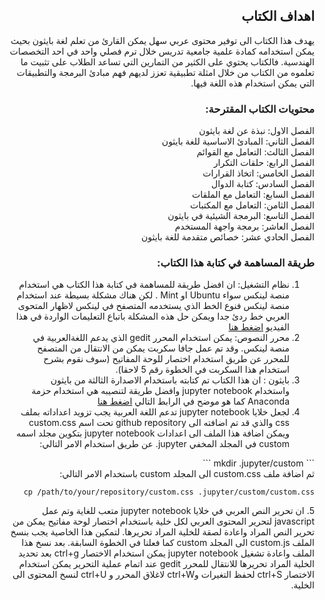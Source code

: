 <!DOCTYPE html>
<html dir="rtl" lang="ar">
<head>
<meta charset="utf-8">
</head>
<body>
<div dir="rtl">

## اهداف الكتاب
يهدف هذا الكتاب الى توفير محتوى عربي سهل يمكن القارئ من تعلم لغة بايثون بحيث يمكن استخدامه كمادة علمية جامعية تدريس خلال ترم فصلي واحد  في احد التخصصات الهندسية. فالكتاب يحتوي على الكثير من التمارين التي تساعد الطلاب على تثبيت ما تعلموه من الكتاب من خلال امثلة تطبيقية تعزز لديهم فهم مبادئ البرمجة والتطبيقات التي يمكن استخدام هذه اللغة فيها.

### محتويات الكتاب المقترحة:
الفصل الاول: نبذة عن لغة بايثون  
الفصل الثاني: المبادئ الاساسية للغة بايثون  
الفصل الثالث: التعامل مع القوائم  
الفصل الرابع: حلقات التكرار  
الفصل الخامس: اتخاذ القرارات   
الفصل السادس: كتابة الدوال  
الفصل السابع: التعامل مع الملقات  
الفصل الثامن: التعامل مع المكتبات  
الفصل التاسع: البرمجة الشيئية في بايثون  
الفصل العاشر: برمجة واجهة المستخدم  
الفصل الحادي عشر: خصائص متقدمة للغة بايثون  

### طريقة المساهمة في كتابة هذا الكتاب:

1. نظام التشغيل: ان افضل طريقة للمساهمة في كتابة هذا الكتاب هي استخدام منصة لينكس سواء Ubuntu او Mint . لكن هناك مشكلة بسيطة عند استخدام منصة لينكس فنوع الخط الذي يستخدمه المتصفح في لينكس لاظهار المتحوى العربي خط ردئ جدا ويمكن حل هذه المشكلة باتباع التعليمات الواردة في هذا الفيديو [اضغط هنا](  https://www.youtube.com/watch?v=49wTgj4UvJQ)
2. محرر النصوص: يمكن استخدام المحرر gedit الذي يدعم اللغةالعربية في منصة لينكس. وقد تم عمل جافا سكربت يمكن من الانتقال من المتصفح للمحرر عن طريق استخدام اختصار للوحة المفاتيح (سوف نقوم بشرح استخدام هذا السكربت في الخطوة رقم 5 لاحقا).
3. بايثون : ان هذا الكتاب تم كتابته باستخدام الاصدارة الثالثة من بايثون واستخدام jupyter notebook وافضل طريقة لتنصيبه هي استخدام حزمة Anaconda كما هو موضح في الرابط التالي [اضغط هنا](
https://www.continuum.io/downloads#linux)
4. لجعل خلايا jupyter notebook تدعم اللغة العربية يجب تزويد اعداداته بملف css والذي قد تم اضافته الى github repository تحت اسم custom.css ويمكن اضافة هذا الملف الى اعدادات jupyter notebook بتكوين مجلد اسمه custom في المجلد المخفي jupyter. عن طريق استخدام الامر التالي:
</div>  
 ```
mkdir .jupyter/custom
```  
<div dir="rtl">
ثم اضافة ملف custom.css  الى المجلد custom باستخدام الامر التالي:
</div>
  
   ```
cp /path/to/your/repository/custom.css .jupyter/custom/custom.css 
 ```  
<div dir="rtl">
5. ان تحرير النص العربي في خلايا jupyter notebook  متعب للغاية وتم عمل javascript لتحرير المحتوى العربي لكل خلية باستخدام اختصار لوحة مفاتيح يمكن من تحرير النص المراد واعادة لصقة للخلية المراد تحريرها. لتمكين هذا الخاصية يجب بنسخ الملف custom.js  الى المجلد custom كما فعلنا في الخطوة السابقة.  
   بعد نسخ هذا الملف واعادة تشغيل jupyter notebook يمكن استخدام الاختصار ctrl+g  بعد تحديد الخلية المراد تحريرها للانتقال للمحرر  gedit عند اتمام عملية التحرير يمكن استخدام الاختصار ctrl+S  لحفظ التغيرات وctrl+W لاغلاق المحرر و ctrl+U لنسخ المحتوى الى الخلية.
</div>
</body>
</html>

